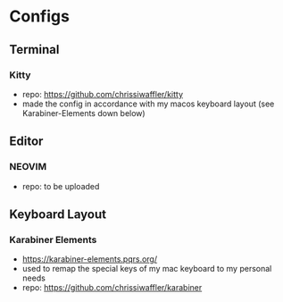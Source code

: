 # Configs

## Terminal

### Kitty

- repo: https://github.com/chrissiwaffler/kitty
- made the config in accordance with my macos keyboard layout (see Karabiner-Elements down below)

## Editor

### NEOVIM

- repo: to be uploaded

## Keyboard Layout

### Karabiner Elements

- https://karabiner-elements.pqrs.org/
- used to remap the special keys of my mac keyboard to my personal needs
- repo: https://github.com/chrissiwaffler/karabiner
